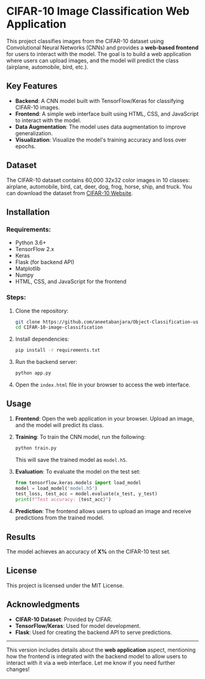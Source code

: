 
# CIFAR-10 Image Classification Web Application

This project classifies images from the CIFAR-10 dataset using Convolutional Neural Networks (CNNs) and provides a **web-based frontend** for users to interact with the model. The goal is to build a web application where users can upload images, and the model will predict the class (airplane, automobile, bird, etc.).

## Key Features
- **Backend**: A CNN model built with TensorFlow/Keras for classifying CIFAR-10 images.
- **Frontend**: A simple web interface built using HTML, CSS, and JavaScript to interact with the model.
- **Data Augmentation**: The model uses data augmentation to improve generalization.
- **Visualization**: Visualize the model's training accuracy and loss over epochs.

## Dataset
The CIFAR-10 dataset contains 60,000 32x32 color images in 10 classes: airplane, automobile, bird, cat, deer, dog, frog, horse, ship, and truck. You can download the dataset from [CIFAR-10 Website](https://www.cs.toronto.edu/~kriz/cifar.html).

## Installation

### Requirements:
- Python 3.6+
- TensorFlow 2.x
- Keras
- Flask (for backend API)
- Matplotlib
- Numpy
- HTML, CSS, and JavaScript for the frontend

### Steps:
1. Clone the repository:
   ```bash
   git clone https://github.com/aneetabanjara/Object-Classification-using-light-weight-CNN.git
   cd CIFAR-10-image-classification
   ```

2. Install dependencies:
   ```bash
   pip install -r requirements.txt
   ```

3. Run the backend server:
   ```bash
   python app.py
   ```

4. Open the `index.html` file in your browser to access the web interface.

## Usage

1. **Frontend**: Open the web application in your browser. Upload an image, and the model will predict its class.

2. **Training**: To train the CNN model, run the following:
   ```bash
   python train.py
   ```
   This will save the trained model as `model.h5`.

3. **Evaluation**: To evaluate the model on the test set:
   ```python
   from tensorflow.keras.models import load_model
   model = load_model('model.h5')
   test_loss, test_acc = model.evaluate(x_test, y_test)
   print(f"Test accuracy: {test_acc}")
   ```

4. **Prediction**: The frontend allows users to upload an image and receive predictions from the trained model.

## Results
The model achieves an accuracy of **X%** on the CIFAR-10 test set.

## License
This project is licensed under the MIT License.

## Acknowledgments
- **CIFAR-10 Dataset**: Provided by CIFAR.
- **TensorFlow/Keras**: Used for model development.
- **Flask**: Used for creating the backend API to serve predictions.

---

This version includes details about the **web application** aspect, mentioning how the frontend is integrated with the backend model to allow users to interact with it via a web interface. Let me know if you need further changes!

